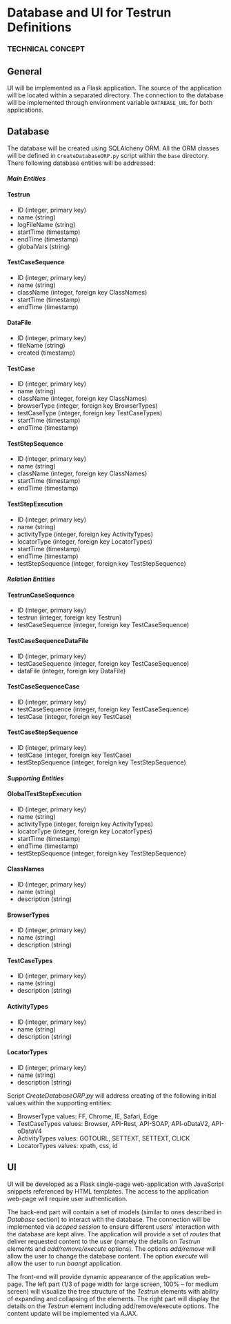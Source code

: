 # Database and UI for Testrun Definitions
### TECHNICAL CONCEPT

## General
UI will be implemented as a Flask application. The source of the application will be located within a separated directory. The connection to the database will be implemented through environment variable `DATABASE_URL` for both applications. 

## Database
The database will be created using SQLAlcheny ORM. All the ORM classes will be defined in `CreateDatabaseORP.py` script within the `base` directory. There following database entities will be addressed:

#### _Main Entities_

#### Testrun
* ID (integer, primary key)
* name (string)
* logFileName (string)
* startTime (timestamp)
* endTime (timestamp)
* globalVars (string)

#### TestCaseSequence
* ID (integer, primary key)
* name (string)
* className (integer, foreign key ClassNames)
* startTime (timestamp)
* endTime (timestamp)

#### DataFile
* ID (integer, primary key)
* fileName (string)
* created (timestamp)

#### TestCase
* ID (integer, primary key)
* name (string)
* className (integer, foreign key ClassNames)
* browserType (integer, foreign key BrowserTypes)
* testCaseType (integer, foreign key TestCaseTypes)
* startTime (timestamp)
* endTime (timestamp)

#### TestStepSequence
* ID (integer, primary key)
* name (string)
* className (integer, foreign key ClassNames)
* startTime (timestamp)
* endTime (timestamp)

#### TestStepExecution
* ID (integer, primary key)
* name (string)
* activityType (integer, foreign key ActivityTypes)
* locatorType (integer, foreign key LocatorTypes)
* startTime (timestamp)
* endTime (timestamp)
* testStepSequence (integer, foreign key TestStepSequence)

#### _Relation Entities_

#### TestrunCaseSequence
* ID (integer, primary key)
* testrun (integer, foreign key Testrun)
* testCaseSequence (integer, foreign key TestCaseSequence)

#### TestCaseSequenceDataFile
* ID (integer, primary key)
* testCaseSequence (integer, foreign key TestCaseSequence)
* dataFile (integer, foreign key DataFile)

#### TestCaseSequenceCase
* ID (integer, primary key)
* testCaseSequence (integer, foreign key TestCaseSequence)
* testCase (integer, foreign key TestCase)

#### TestCaseStepSequence
* ID (integer, primary key)
* testCase (integer, foreign key TestCase)
* testStepSequence (integer, foreign key TestStepSequence)

#### _Supporting Entities_

#### GlobalTestStepExecution
* ID (integer, primary key)
* name (string)
* activityType (integer, foreign key ActivityTypes)
* locatorType (integer, foreign key LocatorTypes)
* startTime (timestamp)
* endTime (timestamp)
* testStepSequence (integer, foreign key TestStepSequence)

#### ClassNames
* ID (integer, primary key)
* name (string)
* description (string)

#### BrowserTypes
* ID (integer, primary key)
* name (string)
* description (string)

#### TestCaseTypes
* ID (integer, primary key)
* name (string)
* description (string)

#### ActivityTypes
* ID (integer, primary key)
* name (string)
* description (string)

#### LocatorTypes
* ID (integer, primary key)
* name (string)
* description (string)

Script _CreateDatabaseORP.py_ will address creating of the following initial values within the supporting entities:
* BrowserType values: FF, Chrome, IE, Safari, Edge
* TestCaseTypes values: Browser, API-Rest, API-SOAP, API-oDataV2, API-oDataV4
* ActivityTypes values: GOTOURL, SETTEXT, SETTEXT, CLICK
* LocatorTypes values: xpath, css, id

## UI
UI will be developed as a Flask single-page web-application with JavaScript snippets referenced by HTML templates. The access to the application web-page will require user authentication.

The back-end part will contain a set of models (similar to ones described in _Database_ section) to interact with the database. The connection will be implemented via _scoped session_ to ensure different users' interaction with the database are kept alive. The application will provide a set of _routes_ that deliver requested content to the user (namely the details on _Testrun_ elements and _add/remove/execute_ options). The options _add/remove_ will allow the user to change the database content. The option _execute_ will allow the user to run _baangt_ application.   

The front-end will provide dynamic appearance of the application web-page. The left part (1/3 of page width for large screen, 100% &ndash; for medium screen) will visualize the tree structure of the _Testrun_ elements with ability of expanding and collapsing of the elements. The right part will display the details on the _Testrun_ element including add/remove/execute options. The content update will be implemented via AJAX.
